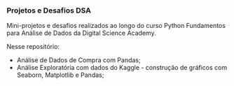 ### Projetos e Desafios DSA

Mini-projetos e desafios realizados ao longo do curso Python Fundamentos para Análise de Dados da Digital Science Academy. 

Nesse repositório: 

- Análise de Dados de Compra com Pandas; 
- Análise Exploratória com dados do Kaggle - construção de gráficos com Seaborn, Matplotlib e Pandas; 